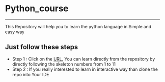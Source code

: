 # Python_course

---
This Repository will help you to learn the python language in Simple and easy way 

## Just follow these steps
* Step 1 : Click on the [URL](https://github.com/vedantchimmad/Python_course), You can learn directly from the repository by directly following the skeleton numbers from 1 to 11
* Step 2 : If you really interested to learn in interactive way than clone the repo into Your IDE 